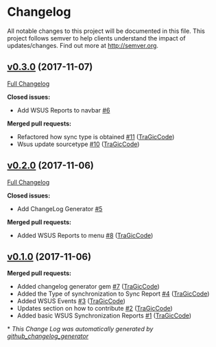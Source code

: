 # Changelog

All notable changes to this project will be documented in this file.
This project follows semver to help clients understand the impact of updates/changes.  Find out more at http://semver.org.

## [v0.3.0](https://github.com/tragiccode/TA-Splunk_App_for_Windows_WSUS/tree/v0.3.0) (2017-11-07)
[Full Changelog](https://github.com/tragiccode/TA-Splunk_App_for_Windows_WSUS/compare/v0.2.0...v0.3.0)

**Closed issues:**

- Add WSUS Reports to navbar [\#6](https://github.com/TraGicCode/TA-Splunk_App_for_Windows_WSUS/issues/6)

**Merged pull requests:**

- Refactored how sync type is obtained [\#11](https://github.com/TraGicCode/TA-Splunk_App_for_Windows_WSUS/pull/11) ([TraGicCode](https://github.com/TraGicCode))
- Wsus update sourcetype [\#10](https://github.com/TraGicCode/TA-Splunk_App_for_Windows_WSUS/pull/10) ([TraGicCode](https://github.com/TraGicCode))

## [v0.2.0](https://github.com/tragiccode/TA-Splunk_App_for_Windows_WSUS/tree/v0.2.0) (2017-11-06)
[Full Changelog](https://github.com/tragiccode/TA-Splunk_App_for_Windows_WSUS/compare/v0.1.0...v0.2.0)

**Closed issues:**

- Add ChangeLog Generator [\#5](https://github.com/TraGicCode/TA-Splunk_App_for_Windows_WSUS/issues/5)

**Merged pull requests:**

- Added WSUS Reports to menu [\#8](https://github.com/TraGicCode/TA-Splunk_App_for_Windows_WSUS/pull/8) ([TraGicCode](https://github.com/TraGicCode))

## [v0.1.0](https://github.com/tragiccode/TA-Splunk_App_for_Windows_WSUS/tree/v0.1.0) (2017-11-06)
**Merged pull requests:**

- Added changelog generator gem [\#7](https://github.com/TraGicCode/TA-Splunk_App_for_Windows_WSUS/pull/7) ([TraGicCode](https://github.com/TraGicCode))
- Added the Type of synchronization to Sync Report [\#4](https://github.com/TraGicCode/TA-Splunk_App_for_Windows_WSUS/pull/4) ([TraGicCode](https://github.com/TraGicCode))
- Added WSUS Events [\#3](https://github.com/TraGicCode/TA-Splunk_App_for_Windows_WSUS/pull/3) ([TraGicCode](https://github.com/TraGicCode))
- Updates section on how to contribute [\#2](https://github.com/TraGicCode/TA-Splunk_App_for_Windows_WSUS/pull/2) ([TraGicCode](https://github.com/TraGicCode))
- Added basic WSUS Synchronization Reports [\#1](https://github.com/TraGicCode/TA-Splunk_App_for_Windows_WSUS/pull/1) ([TraGicCode](https://github.com/TraGicCode))



\* *This Change Log was automatically generated by [github_changelog_generator](https://github.com/skywinder/Github-Changelog-Generator)*